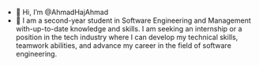 - 👋 Hi, I’m @AhmadHajAhmad
- 👀 I am a second-year student in Software Engineering and Management with-up-to-date knowledge and skills. I am seeking an internship or a position in the tech industry where I can develop my technical skills, teamwork abilities, and advance my career in the field of software engineering.


<!---
AhmadHajAhmad/AhmadHajAhmad is a ✨ special ✨ repository because its `README.md` (this file) appears on your GitHub profile.
You can click the Preview link to take a look at your changes.
--->
